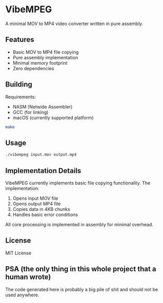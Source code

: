 # VibeMPEG

A minimal MOV to MP4 video converter written in pure assembly.

## Features
- Basic MOV to MP4 file copying
- Pure assembly implementation
- Minimal memory footprint
- Zero dependencies

## Building

Requirements:
- NASM (Netwide Assembler)
- GCC (for linking)
- macOS (currently supported platform)

```bash
make
```

## Usage

```bash
./vibempeg input.mov output.mp4
```

## Implementation Details

VibeMPEG currently implements basic file copying functionality. The implementation:

1. Opens input MOV file
2. Opens output MP4 file
3. Copies data in 4KB chunks
4. Handles basic error conditions

All core processing is implemented in assembly for minimal overhead.

## License

MIT License

## PSA (the only thing in this whole project that a human wrote)

The code generated here is probably a big pile of shit and should not be used anywhere.
